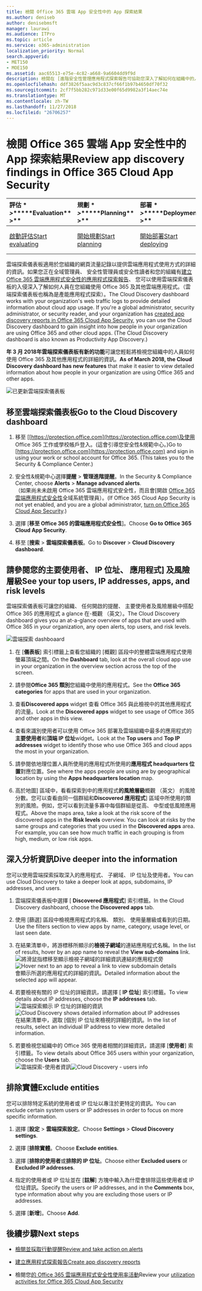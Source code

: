 ```yaml
---
title: 檢閱 Office 365 雲端 App 安全性中的 App 探索結果
ms.author: deniseb
author: denisebmsft
manager: laurawi
ms.audience: ITPro
ms.topic: article
ms.service: o365-administration
localization_priority: Normal
search.appverid:
- MET150
- MOE150
ms.assetid: aac65513-e75e-4c82-a668-9a6604dd9f9d
description: 檢閱在 [進階安全性管理應用程式探索報告可協助您深入了解如何在組織中的人員使用雲端應用程式。您已建立應用程式探索報告使用來自防火牆及 proxy 記錄檔之後，請檢閱應用程式探索儀表板中的結果。
ms.openlocfilehash: ddf3826f5aac9d3c837cf66f1b97b4650df70f32
ms.sourcegitcommit: 2cf7f5bb282c971d33e00f65d9982a3f14aec74e
ms.translationtype: MT
ms.contentlocale: zh-TW
ms.lasthandoff: 11/27/2018
ms.locfileid: "26706257"
---
```

# <a name="review-app-discovery-findings-in-office-365-cloud-app-security"></a><span data-ttu-id="2c87f-104">檢閱 Office 365 雲端 App 安全性中的 App 探索結果</span><span class="sxs-lookup"><span data-stu-id="2c87f-104">Review app discovery findings in Office 365 Cloud App Security</span></span>
  
|<span data-ttu-id="2c87f-105">評估 \* *\>*\*</span><span class="sxs-lookup"><span data-stu-id="2c87f-105">\*\*\*\*Evaluation\*\* \>\*\*</span></span>|<span data-ttu-id="2c87f-106">規劃 \* *\>*\*</span><span class="sxs-lookup"><span data-stu-id="2c87f-106">\*\*\*\*Planning\*\* \>\*\*</span></span>|<span data-ttu-id="2c87f-107">部署 \* *\>*\*</span><span class="sxs-lookup"><span data-stu-id="2c87f-107">\*\*\*\*Deployment\*\* \>\*\*</span></span>|<span data-ttu-id="2c87f-108">使用率 \* \* \*</span><span class="sxs-lookup"><span data-stu-id="2c87f-108">\*\*\*\*Utilization\*\*\*\*</span></span>|
|:-----|:-----|:-----|:-----|
|[<span data-ttu-id="2c87f-109">啟動評估</span><span class="sxs-lookup"><span data-stu-id="2c87f-109">Start evaluating</span></span>](office-365-cas-overview.md) <br/> |[<span data-ttu-id="2c87f-110">開始規劃</span><span class="sxs-lookup"><span data-stu-id="2c87f-110">Start planning</span></span>](get-ready-for-office-365-cas.md) <br/> |[<span data-ttu-id="2c87f-111">開始部署</span><span class="sxs-lookup"><span data-stu-id="2c87f-111">Start deploying</span></span>](turn-on-office-365-cas.md) <br/> |<span data-ttu-id="2c87f-112">您在此處 ！</span><span class="sxs-lookup"><span data-stu-id="2c87f-112">You are here!</span></span>  <br/> [<span data-ttu-id="2c87f-113">後續步驟</span><span class="sxs-lookup"><span data-stu-id="2c87f-113">Next steps</span></span>](#next-steps) <br/> |
   
<span data-ttu-id="2c87f-p102">雲端探索儀表板適用於您組織的網頁流量記錄以提供雲端應用程式使用方式的詳細的資訊。如果您正在全域管理員、 安全性管理員或安全性讀者和您的組織有[建立 Office 365 雲端應用程式安全性的應用程式探索報告](create-app-discovery-reports-in-ocas.md)、 您可以使用雲端探索儀表板的入侵深入了解如何人員在您組織使用 Office 365 及其他雲端應用程式。（雲端探索儀表板也稱為是產能應用程式探索）。</span><span class="sxs-lookup"><span data-stu-id="2c87f-p102">The Cloud Discovery dashboard works with your organization's web traffic logs to provide detailed information about cloud app usage. If you're a global administrator, security administrator, or security reader, and your organization has [created app discovery reports in Office 365 Cloud App Security](create-app-discovery-reports-in-ocas.md), you can use the Cloud Discovery dashboard to gain insight into how people in your organization are using Office 365 and other cloud apps. (The Cloud Discovery dashboard is also known as Productivity App Discovery.)</span></span>
  
 <span data-ttu-id="2c87f-117">**年 3 月 2018年雲端探索儀表板有新的功能**可讓您輕鬆將檢視您組織中的人員如何使用 Office 365 及其他應用程式的詳細的資訊。</span><span class="sxs-lookup"><span data-stu-id="2c87f-117">**As of March 2018, the Cloud Discovery dashboard has new features** that make it easier to view detailed information about how people in your organization are using Office 365 and other apps.</span></span> 
  
![已更新雲端探索儀表板](media/12712681-c0b3-4cb3-b7fd-2cf2ad4e825f.png)
     
## <a name="go-to-the-cloud-discovery-dashboard"></a><span data-ttu-id="2c87f-119">移至雲端探索儀表板</span><span class="sxs-lookup"><span data-stu-id="2c87f-119">Go to the Cloud Discovery dashboard</span></span>

1. <span data-ttu-id="2c87f-p103">移至 [[https://protection.office.com](https://protection.office.com)及使用 Office 365 工作或學校帳戶登入。(這會引導您安全性&amp;規範中心。)</span><span class="sxs-lookup"><span data-stu-id="2c87f-p103">Go to [https://protection.office.com](https://protection.office.com) and sign in using your work or school account for Office 365. (This takes you to the Security &amp; Compliance Center.)</span></span> 
    
2. <span data-ttu-id="2c87f-122">安全性&amp;規範中心選擇**提醒** \> **管理進階提醒**。</span><span class="sxs-lookup"><span data-stu-id="2c87f-122">In the Security &amp; Compliance Center, choose **Alerts** \> **Manage advanced alerts**.</span></span><br/><span data-ttu-id="2c87f-123">（如果尚未未啟用 Office 365 雲端應用程式安全性，而且會[開啟 [Office 365 雲端應用程式安全性](turn-on-office-365-cas.md)全域系統管理員）。</span><span class="sxs-lookup"><span data-stu-id="2c87f-123">(If Office 365 Cloud App Security is not yet enabled, and you are a global administrator, [turn on Office 365 Cloud App Security](turn-on-office-365-cas.md).)</span></span>
    
3. <span data-ttu-id="2c87f-124">選擇 [**移至 Office 365 的雲端應用程式安全性**]。</span><span class="sxs-lookup"><span data-stu-id="2c87f-124">Choose **Go to Office 365 Cloud App Security**.</span></span>
    
4. <span data-ttu-id="2c87f-125">移至 [**搜索** \> **雲端探索儀表板**。</span><span class="sxs-lookup"><span data-stu-id="2c87f-125">Go to **Discover** \> **Cloud Discovery dashboard**.</span></span>
    
## <a name="see-your-top-users-ip-addresses-apps-and-risk-levels"></a><span data-ttu-id="2c87f-126">請參閱您的主要使用者、 IP 位址、 應用程式] 及風險層級</span><span class="sxs-lookup"><span data-stu-id="2c87f-126">See your top users, IP addresses, apps, and risk levels</span></span>

<span data-ttu-id="2c87f-127">雲端探索儀表板可讓您的組織、 任何開啟的提醒、 主要使用者及風險層級中搭配 Office 365 的應用程式 a glance 在-概觀 （英文）。</span><span class="sxs-lookup"><span data-stu-id="2c87f-127">The Cloud Discovery dashboard gives you an at-a-glance overview of apps that are used with Office 365 in your organization, any open alerts, top users, and risk levels.</span></span>
  
![雲端探索 dashboaard](media/06696946-fbdf-4781-b5b8-2ac074fcb2a1.png)
  
1. <span data-ttu-id="2c87f-129">在 [**儀表板**] 索引標籤上查看您組織的 [概觀] 區段中的整體雲端應用程式使用螢幕頂端之間。</span><span class="sxs-lookup"><span data-stu-id="2c87f-129">On the **Dashboard** tab, look at the overall cloud app use in your organization in the overview section across the top of the screen.</span></span> 
    
2. <span data-ttu-id="2c87f-130">請參閱**Office 365 類別**您組織中使用的應用程式。</span><span class="sxs-lookup"><span data-stu-id="2c87f-130">See the **Office 365 categories** for apps that are used in your organization.</span></span> 
    
3. <span data-ttu-id="2c87f-131">查看**Discovered apps** widget 查看 Office 365 與此檢視中的其他應用程式的流量。</span><span class="sxs-lookup"><span data-stu-id="2c87f-131">Look at the **Discovered apps** widget to see usage of Office 365 and other apps in this view.</span></span> 
    
4. <span data-ttu-id="2c87f-132">查看來識別使用者可以使用 Office 365 部署及雲端組織中最多的應用程式的**主要使用者**和**頂端 IP 位址**widget。</span><span class="sxs-lookup"><span data-stu-id="2c87f-132">Look at the **Top users** and **Top IP addresses** widget to identify those who use Office 365 and cloud apps the most in your organization.</span></span> 
    
5. <span data-ttu-id="2c87f-133">請參閱依地理位置人員所使用的應用程式所使用的**應用程式 headquarters 位置**對應位置。</span><span class="sxs-lookup"><span data-stu-id="2c87f-133">See where the apps people are using are by geographical location by using the **Apps headquarters location** map.</span></span> 
    
6. <span data-ttu-id="2c87f-p104">高於地圖] 區域中，看看探索到中的應用程式**的風險層級**概觀 （英文） 的風險分數。您可以查看由同一個群組和**Discovered 應用程式**] 區域中所使用的類別的風險。例如，您可以看到流量多寡中每個群組是從高、 中型或低風險應用程式。</span><span class="sxs-lookup"><span data-stu-id="2c87f-p104">Above the maps area, take a look at the risk score of the discovered apps in the **Risk levels** overview. You can look at risks by the same groups and categories that you used in the **Discovered apps** area. For example, you can see how much traffic in each grouping is from high, medium, or low risk apps.</span></span> 
    
## <a name="dive-deeper-into-the-information"></a><span data-ttu-id="2c87f-137">深入分析資訊</span><span class="sxs-lookup"><span data-stu-id="2c87f-137">Dive deeper into the information</span></span>

<span data-ttu-id="2c87f-138">您可以使用雲端探索採取深入的應用程式、 子網域、 IP 位址及使用者。</span><span class="sxs-lookup"><span data-stu-id="2c87f-138">You can use Cloud Discovery to take a deeper look at apps, subdomains, IP addresses, and users.</span></span>
  
1. <span data-ttu-id="2c87f-139">雲端探索儀表板中選擇 [ **Discovered 應用程式**] 索引標籤。</span><span class="sxs-lookup"><span data-stu-id="2c87f-139">In the Cloud Discovery dashboard, choose the **Discovered apps** tab.</span></span> 
    
2. <span data-ttu-id="2c87f-140">使用 [篩選] 區段中檢視應用程式的名稱、 類別、 使用量層級或看到的日期。</span><span class="sxs-lookup"><span data-stu-id="2c87f-140">Use the filters section to view apps by name, category, usage level, or last seen date.</span></span>
    
3. <span data-ttu-id="2c87f-141">在結果清單中，將游標移所顯示的**檢視子網域**的連結應用程式名稱。</span><span class="sxs-lookup"><span data-stu-id="2c87f-141">In the list of results, hover by an app name to reveal the **View sub-domains** link.</span></span><br/> <span data-ttu-id="2c87f-142">![將滑鼠指標移至顯示檢視子網域的詳細資訊連結的應用程式旁](media/4a212215-8a2c-46fd-9ef9-89e4064658a6.png)</span><span class="sxs-lookup"><span data-stu-id="2c87f-142">![Hover next to an app to reveal a link to view subdomain details](media/4a212215-8a2c-46fd-9ef9-89e4064658a6.png)</span></span><br/><span data-ttu-id="2c87f-143">會顯示所選的應用程式的詳細的資訊。</span><span class="sxs-lookup"><span data-stu-id="2c87f-143">Detailed information about the selected app will appear.</span></span>
    
4. <span data-ttu-id="2c87f-144">若要檢視有關的 IP 位址的詳細資訊，請選擇 [ **IP 位址**] 索引標籤。</span><span class="sxs-lookup"><span data-stu-id="2c87f-144">To view details about IP addresses, choose the **IP addresses** tab.</span></span><br/><span data-ttu-id="2c87f-145">![雲端探索顯示 IP 位址的詳細的資訊](media/0c742bf6-da9e-4d22-8656-a27a5007d5d5.png)</span><span class="sxs-lookup"><span data-stu-id="2c87f-145">![Cloud Discovery shows detailed information about IP addresses](media/0c742bf6-da9e-4d22-8656-a27a5007d5d5.png)</span></span><br/><span data-ttu-id="2c87f-146">在結果清單中，選取 [個別 IP 位址來檢視的詳細的資訊。</span><span class="sxs-lookup"><span data-stu-id="2c87f-146">In the list of results, select an individual IP address to view more detailed information.</span></span>
    
5. <span data-ttu-id="2c87f-147">若要檢視您組織中的 Office 365 使用者相關的詳細資訊，請選擇 [**使用者**] 索引標籤。</span><span class="sxs-lookup"><span data-stu-id="2c87f-147">To view details about Office 365 users within your organization, choose the **Users** tab.</span></span><br/><span data-ttu-id="2c87f-148">![雲端探索-使用者資訊](media/2d9c2d85-01e6-4057-8020-d9a68f26bbac.png)</span><span class="sxs-lookup"><span data-stu-id="2c87f-148">![Cloud Discovery - users info](media/2d9c2d85-01e6-4057-8020-d9a68f26bbac.png)</span></span>
  
## <a name="exclude-entities"></a><span data-ttu-id="2c87f-149">排除實體</span><span class="sxs-lookup"><span data-stu-id="2c87f-149">Exclude entities</span></span>

<span data-ttu-id="2c87f-150">您可以排除特定系統的使用者或 IP 位址以專注於更特定的資訊。</span><span class="sxs-lookup"><span data-stu-id="2c87f-150">You can exclude certain system users or IP addresses in order to focus on more specific information.</span></span>
  
1. <span data-ttu-id="2c87f-151">選擇 [**設定** \> **雲端探索設定**。</span><span class="sxs-lookup"><span data-stu-id="2c87f-151">Choose **Settings** \> **Cloud Discovery settings**.</span></span>
    
2. <span data-ttu-id="2c87f-152">選擇 [**排除實體**。</span><span class="sxs-lookup"><span data-stu-id="2c87f-152">Choose **Exclude entities**.</span></span>
    
3. <span data-ttu-id="2c87f-153">選擇 [**排除的使用者**或**排除的 IP 位址**。</span><span class="sxs-lookup"><span data-stu-id="2c87f-153">Choose either **Excluded users** or **Excluded IP addresses**.</span></span>
    
4. <span data-ttu-id="2c87f-154">指定的使用者或 IP 位址並在 [**註解**] 方塊中輸入為什麼會排除這些使用者或 IP 位址資訊。</span><span class="sxs-lookup"><span data-stu-id="2c87f-154">Specify the users or IP addresses, and in the **Comments** box, type information about why you are excluding those users or IP addresses.</span></span> 
    
5. <span data-ttu-id="2c87f-155">選擇 [**新增**]。</span><span class="sxs-lookup"><span data-stu-id="2c87f-155">Choose **Add**.</span></span>
    
## <a name="next-steps"></a><span data-ttu-id="2c87f-156">後續步驟</span><span class="sxs-lookup"><span data-stu-id="2c87f-156">Next steps</span></span>

- [<span data-ttu-id="2c87f-157">檢閱並採取行動提醒</span><span class="sxs-lookup"><span data-stu-id="2c87f-157">Review and take action on alerts</span></span>](review-office-365-cas-alerts.md)
    
- [<span data-ttu-id="2c87f-158">建立應用程式探索報告</span><span class="sxs-lookup"><span data-stu-id="2c87f-158">Create app discovery reports</span></span>](create-app-discovery-reports-in-ocas.md)
    
- <span data-ttu-id="2c87f-159">檢閱您[的 Office 365 雲端應用程式安全性使用率活動](utilization-activities-for-ocas.md)</span><span class="sxs-lookup"><span data-stu-id="2c87f-159">Review your [utilization activities for Office 365 Cloud App Security](utilization-activities-for-ocas.md)</span></span>
    

